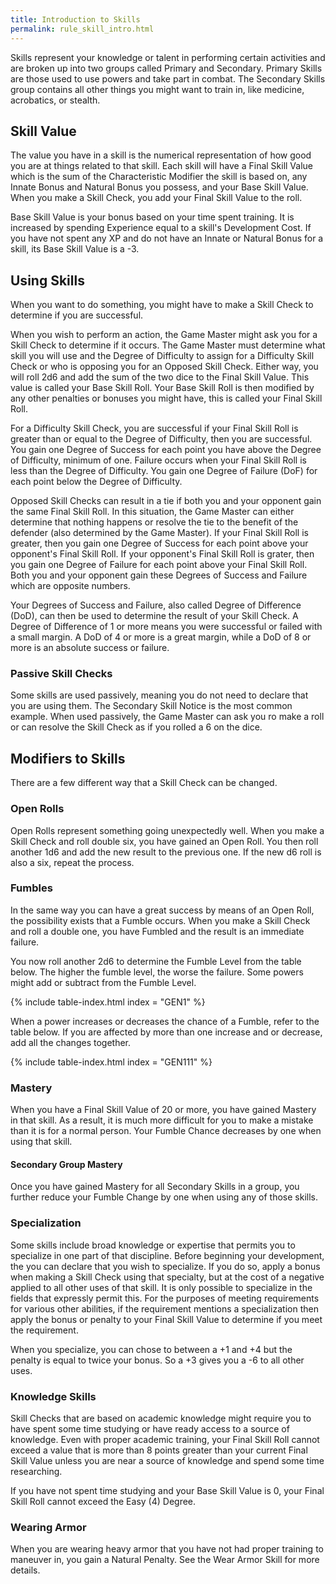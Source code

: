 ```yaml
---
title: Introduction to Skills
permalink: rule_skill_intro.html
---
```


Skills represent your knowledge or talent in performing certain activities and are broken up into two groups called Primary and Secondary. Primary Skills are those used to use powers and take part in combat. The Secondary Skills group contains all other things you might want to train in, like medicine, acrobatics, or stealth.

## Skill Value
The value you have in a skill is the numerical representation of how good you are at things related to that skill. Each skill will have a Final Skill Value which is the sum of the Characteristic Modifier the skill is based on, any Innate Bonus and Natural Bonus you possess, and your Base Skill Value. When you make a Skill Check, you add your Final Skill Value to the roll.

Base Skill Value is your bonus based on your time spent training. It is increased by spending Experience equal to a skill's Development Cost. If you have not spent any XP and do not have an Innate or Natural Bonus for a skill, its Base Skill Value is a -3.

## Using Skills
When you want to do something, you might have to make a Skill Check to determine if you are successful. 

When you wish to perform an action, the Game Master might ask you for a Skill Check to determine if it occurs. The Game Master must determine what skill you will use and the Degree of Difficulty to assign for a Difficulty Skill Check or who is opposing you for an Opposed Skill Check. Either way, you will roll 2d6 and add the sum of the two dice to the Final Skill Value. This value is called your Base Skill Roll. Your Base Skill Roll is then modified by any other penalties or bonuses you might have, this is called your Final Skill Roll.

For a Difficulty Skill Check, you are successful if your Final Skill Roll is greater than or equal to the Degree of Difficulty, then you are successful. You gain one Degree of Success for each point you have above the Degree of Difficulty, minimum of one. Failure occurs when your Final Skill Roll is less than the Degree of Difficulty. You gain one Degree of Failure (DoF) for each point below the Degree of Difficulty.

Opposed Skill Checks can result in a tie if both you and your opponent gain the same Final Skill Roll. In this situation, the Game Master can either determine that nothing happens or resolve the tie to the benefit of the defender (also determined by the Game Master). If your Final Skill Roll is greater, then you gain one Degree of Success for each point above your opponent's Final Skill Roll. If your opponent's Final Skill Roll is grater, then you gain one Degree of Failure for each point above your Final Skill Roll. Both you and your opponent gain these Degrees of Success and Failure which are opposite numbers.

Your Degrees of Success and Failure, also called Degree of Difference (DoD), can then be used to determine the result of your Skill Check. A Degree of Difference of 1 or more means you were successful or failed with a small margin. A DoD of 4 or more is a great margin, while a DoD of 8 or more is an absolute success or failure.

### Passive Skill Checks
Some skills are used passively, meaning you do not need to declare that you are using them. The Secondary Skill Notice is the most common example. When used passively, the Game Master can ask you ro make a roll or can resolve the Skill Check as if you rolled a 6 on the dice. 

## Modifiers to Skills
There are a few different way that a Skill Check can be changed.

### Open Rolls
Open Rolls represent something going unexpectedly well. When you make a Skill Check and roll double six, you have gained an Open Roll. You then roll another 1d6 and add the new result to the previous one. If the new d6 roll is also a six, repeat the process.

### Fumbles
In the same way you can have a great success by means of an Open Roll, the possibility exists that a Fumble occurs. When you make a Skill Check and roll a double one, you have Fumbled and the result is an immediate failure.

You now roll another 2d6 to determine the Fumble Level from the table below. The higher the fumble level, the worse the failure. Some powers might add or subtract from the Fumble Level.

{% include table-index.html index = "GEN1" %}

When a power increases or decreases the chance of a Fumble, refer to the table below. If you are affected by more than one increase and or decrease, add all the changes together.

{% include table-index.html index = "GEN111" %}

### Mastery
When you have a Final Skill Value of 20 or more, you have gained Mastery in that skill. As a result, it is much more difficult for you to make a mistake than it is for a normal person. Your Fumble Chance decreases by one when using that skill.

#### Secondary Group Mastery
Once you have gained Mastery for all Secondary Skills in a group, you further reduce your Fumble Change by one when using any of those skills.

### Specialization
Some skills include broad knowledge or expertise that permits you to specialize in one part of that discipline. Before beginning your development, the you can declare that you wish to specialize. If you do so, apply a bonus when making a Skill Check using that specialty, but at the cost of a negative applied to all other uses of that skill. It is only possible to specialize in the fields that expressly permit this. For the purposes of meeting requirements for various other abilities, if the requirement mentions a specialization then apply the bonus or penalty to your Final Skill Value to determine if you meet the requirement. 

When you specialize, you can chose to between a +1 and +4 but the penalty is equal to twice your bonus. So a +3 gives you a -6 to all other uses.

### Knowledge Skills
Skill Checks that are based on academic knowledge might require you to have spent some time studying or have ready access to a source of knowledge. Even with proper academic training, your Final Skill Roll cannot exceed a value that is more than 8 points greater than your current Final Skill Value unless you are near a source of knowledge and spend some time researching. 

If you have not spent time studying and your Base Skill Value is 0, your Final Skill Roll cannot exceed the Easy (4) Degree.

### Wearing Armor
When you are wearing heavy armor that you have not had proper training to maneuver in, you gain a Natural Penalty. See the Wear Armor Skill for more details.